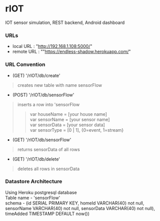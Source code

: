 # rIOT
IOT sensor simulation, REST backend, Android dashboard

### URLs  
- local URL : "http://192.168.1.108:5000/"  
- remote URL : ""https://endless-shadow.herokuapp.com/"

### URL Convention  
- (GET) '/rIOT/db/create'  
> creates new table with name sensorFlow  
  
- (POST) '/rIOT/db/sensorFlow'  
> inserts a row into 'sensorFlow  
>> var houseName = [your house name]  
>> var sensorName = [your sensor name]  
>> var sensorData = [your sensor data]  
>> var sensorType = [0 | 1], {0=event, 1=stream}  
  
- (GET) '/rIOT/db/sensorFlow'  
> returns sensorData of all rows  
  
- (GET)  '/rIOT/db/delete'  
> deletes all rows in sensorData  

### Datastore Architecture
Using Heroku postgresql database  
Table name - 'sensorFlow'  
schema - (id SERIAL PRIMARY KEY, homeId VARCHAR(40) not null, sensorName VARCHAR(40) not null, sensorData VARCHAR(40) not null), timeAdded TIMESTAMP DEFAULT now())
